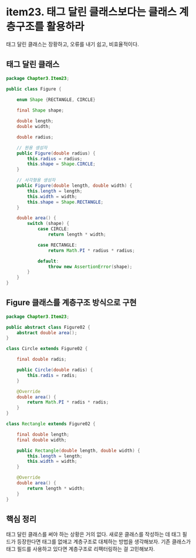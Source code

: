 # item23. 태그 달린 클래스보다는 클래스 계층구조를 활용하라

태그 달린 클래스는 장황하고, 오류를 내기 쉽고, 비효율적이다.&#x20;

## 태그 달린 클래스

```java
package Chapter3.Item23;

public class Figure {
    
    enum Shape {RECTANGLE, CIRCLE}

    final Shape shape;

    double length;
    double width;

    double radius;

    // 원용 생성자
    public Figure(double radius) {
        this.radius = radius;
        this.shape = Shape.CIRCLE;
    }

    // 사각형용 생성자
    public Figure(double length, double width) {
        this.length = length;
        this.width = width;
        this.shape = Shape.RECTANGLE;
    }

    double area() {
        switch (shape) {
            case CIRCLE:
                return length * width;

            case RECTANGLE:
                return Math.PI * radius * radius;

            default:
                throw new AssertionError(shape);
        }
    }
}

```

## Figure 클래스를 계층구조 방식으로 구현

```java
package Chapter3.Item23;

public abstract class Figure02 {
    abstract double area();
}

class Circle extends Figure02 {

    final double radis;

    public Circle(double radis) {
        this.radis = radis;
    }

    @Override
    double area() {
        return Math.PI * radis * radis;
    }
}

class Rectangle extends Figure02 {

    final double length;
    final double width;

    public Rectangle(double length, double width) {
        this.length = length;
        this.width = width;
    }

    @Override
    double area() {
        return length * width;
    }
}

```

## 핵심 정리

태그 달린 클래스를 써야 하는 상황은 거의 없다. 새로운 클래스를 작성하는 데 태그 필드가 등장한다면 태그를 없애고 계층구조로 대체하는 방법을 생각해보자. 기존 클래스가 태그 필드를 사용하고 있다면 계층구조로 리팩터링하는 걸 고민해보자.&#x20;

